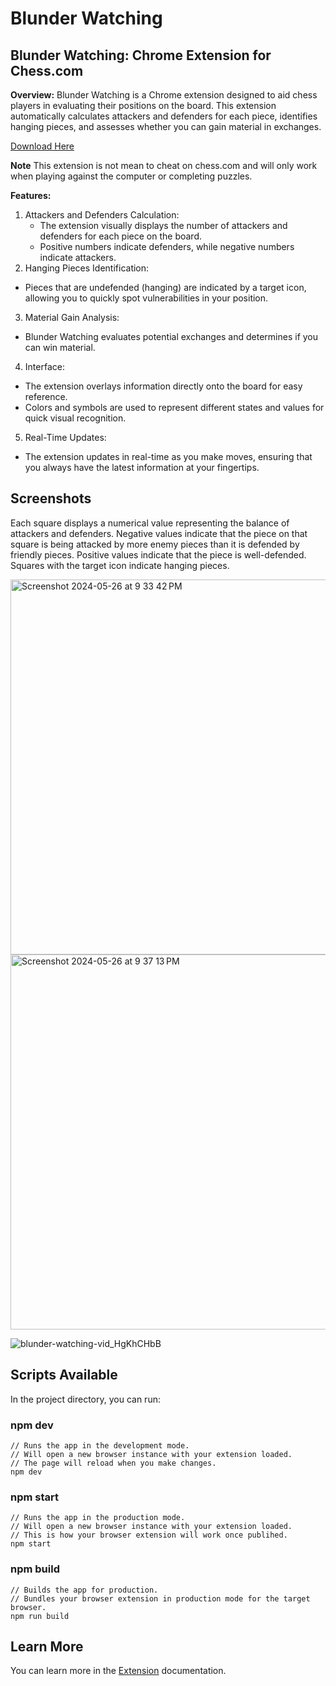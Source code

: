 # Blunder Watching
## Blunder Watching: Chrome Extension for Chess.com

**Overview:**
Blunder Watching is a Chrome extension designed to aid chess players in evaluating their positions on the board. This extension automatically calculates attackers and defenders for each piece, identifies hanging pieces, and assesses whether you can gain material in exchanges.

[Download Here](https://chromewebstore.google.com/detail/blunder-watching/ohlopomldieclgohoboicmpmcfgehnnf)

**Note**
This extension is not mean to cheat on chess.com and will only work when playing against the computer or completing puzzles.

**Features:**
1. Attackers and Defenders Calculation:
   - The extension visually displays the number of attackers and defenders for each piece on the board.
   - Positive numbers indicate defenders, while negative numbers indicate attackers.
2. Hanging Pieces Identification:
  - Pieces that are undefended (hanging) are indicated by a target icon, allowing you to quickly spot vulnerabilities in your position.
3. Material Gain Analysis:
  - Blunder Watching evaluates potential exchanges and determines if you can win material.
4. Interface:
  - The extension overlays information directly onto the board for easy reference.
  - Colors and symbols are used to represent different states and values for quick visual recognition.
5. Real-Time Updates:
  - The extension updates in real-time as you make moves, ensuring that you always have the latest information at your fingertips.

## Screenshots
Each square displays a numerical value representing the balance of attackers and defenders.
Negative values indicate that the piece on that square is being attacked by more enemy pieces than it is defended by friendly pieces.
Positive values indicate that the piece is well-defended.
Squares with the target icon indicate hanging pieces.

<img width="600" alt="Screenshot 2024-05-26 at 9 33 42 PM" src="https://github.com/selmetwa/blunder-watching/assets/46908343/4f26a25b-edbb-4fb8-94bc-4c8396da6b9e">
<img width="600" alt="Screenshot 2024-05-26 at 9 37 13 PM" src="https://github.com/selmetwa/blunder-watching/assets/46908343/0bdfa489-2d56-4010-abbf-3ea711d6d1ff">

![blunder-watching-vid_HgKhCHbB](https://github.com/selmetwa/blunder-watching/assets/46908343/57139a6e-b076-467b-a207-d5accc782696)


## Scripts Available

In the project directory, you can run:

### npm dev

```
// Runs the app in the development mode.
// Will open a new browser instance with your extension loaded.
// The page will reload when you make changes.
npm dev
```

### npm start

```
// Runs the app in the production mode.
// Will open a new browser instance with your extension loaded.
// This is how your browser extension will work once publihed.
npm start
```

### npm build

```
// Builds the app for production.
// Bundles your browser extension in production mode for the target browser.
npm run build
```

## Learn More

You can learn more in the [Extension](https://extension.js.org) documentation.
